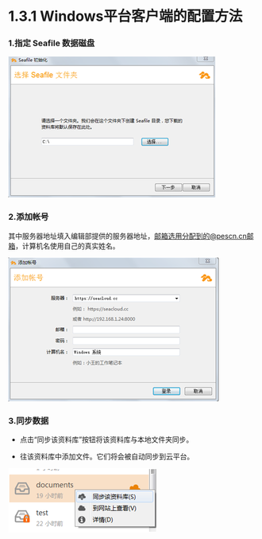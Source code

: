 # 1.3.1 Windows平台客户端的配置方法

### 1.指定 Seafile 数据磁盘

![](/assets/1.png)

### 2.添加帐号

其中服务器地址填入编辑部提供的服务器地址，邮箱选用分配到的@pescn.cn邮箱，计算机名使用自己的真实姓名。

![](/assets/2.png)

### 3.同步数据

* 点击“同步该资料库”按钮将该资料库与本地文件夹同步。

* 往该资料库中添加文件。它们将会被自动同步到云平台。


![](/assets/3.png)

